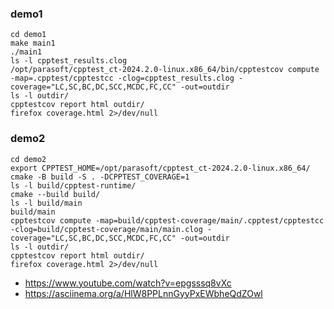 ### demo1
```
cd demo1
make main1
./main1
ls -l cpptest_results.clog
/opt/parasoft/cpptest_ct-2024.2.0-linux.x86_64/bin/cpptestcov compute -map=.cpptest/cpptestcc -clog=cpptest_results.clog -coverage="LC,SC,BC,DC,SCC,MCDC,FC,CC" -out=outdir
ls -l outdir/
cpptestcov report html outdir/
firefox coverage.html 2>/dev/null
```
### demo2
```
cd demo2
export CPPTEST_HOME=/opt/parasoft/cpptest_ct-2024.2.0-linux.x86_64/
cmake -B build -S . -DCPPTEST_COVERAGE=1
ls -l build/cpptest-runtime/
cmake --build build/
ls -l build/main
build/main
cpptestcov compute -map=build/cpptest-coverage/main/.cpptest/cpptestcc -clog=build/cpptest-coverage/main/main.clog -coverage="LC,SC,BC,DC,SCC,MCDC,FC,CC" -out=outdir
ls -l outdir/
cpptestcov report html outdir/
firefox coverage.html 2>/dev/null
```


- https://www.youtube.com/watch?v=epgsssq8vXc
- https://asciinema.org/a/HlW8PPLnnGyyPxEWbheQdZOwl
